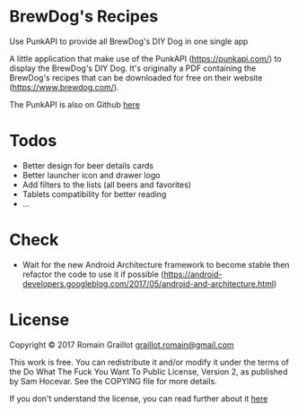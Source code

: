 # BrewDog's Recipes
Use PunkAPI to provide all BrewDog's DIY Dog in one single app

A little application that make use of the PunkAPI (https://punkapi.com/) to display the 
BrewDog's DIY Dog. It's originally a PDF containing the BrewDog's recipes
that can be downloaded for free on their website (https://www.brewdog.com/).

The PunkAPI is also on Github [here](https://github.com/samjbmason/punkapi-db)

# Todos
- Better design for beer details cards
- Better launcher icon and drawer logo
- Add filters to the lists (all beers and favorites)
- Tablets compatibility for better reading
- ...

# Check
- Wait for the new Android Architecture framework to become stable
then refactor the code to use it if possible
(https://android-developers.googleblog.com/2017/05/android-and-architecture.html)


# License
Copyright © 2017 Romain Graillot <graillot.romain@gmail.com>

This work is free. You can redistribute it and/or modify it under the
terms of the Do What The Fuck You Want To Public License, Version 2,
as published by Sam Hocevar. See the COPYING file for more details.

If you don't understand the license, you can read further about it [here](http://www.wtfpl.net/)

